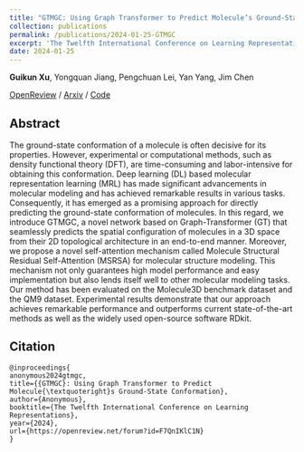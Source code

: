 ```yaml
---
title: "GTMGC: Using Graph Transformer to Predict Molecule’s Ground-State Conformation (camera-ready soon)"
collection: publications
permalink: /publications/2024-01-25-GTMGC
excerpt: 'The Twelfth International Conference on Learning Representations <b>(ICLR 2024, spotlight)</b> <br> <b>Guikun Xu</b>, Yongquan Jiang, Pengchuan Lei, Yan Yang, Jim Chen'
date: 2024-01-25
---
```



**Guikun Xu**, Yongquan Jiang, Pengchuan Lei, Yan Yang, Jim Chen

[OpenReview](https://openreview.net/forum?id=F7QnIKlC1N) / [Arxiv]() / [Code]()

## Abstract

The ground-state conformation of a molecule is often decisive for its properties. However, experimental or computational methods, such as density functional theory (DFT), are time-consuming and labor-intensive for obtaining this conformation. Deep learning (DL) based molecular representation learning (MRL) has made significant advancements in molecular modeling and has achieved remarkable results in various tasks. Consequently, it has emerged as a promising approach for directly predicting the ground-state conformation of molecules. In this regard, we introduce GTMGC, a novel network based on Graph-Transformer (GT) that seamlessly predicts the spatial configuration of molecules in a 3D space from their 2D topological architecture in an end-to-end manner. Moreover, we propose a novel self-attention mechanism called Molecule Structural Residual Self-Attention (MSRSA) for molecular structure modeling. This mechanism not only guarantees high model performance and easy implementation but also lends itself well to other molecular modeling tasks. Our method has been evaluated on the Molecule3D benchmark dataset and the QM9 dataset. Experimental results demonstrate that our approach achieves remarkable performance and outperforms current state-of-the-art methods as well as the widely used open-source software RDkit.

## Citation

```
@inproceedings{
anonymous2024gtmgc,
title={{GTMGC}: Using Graph Transformer to Predict Molecule{\textquoteright}s Ground-State Conformation},
author={Anonymous},
booktitle={The Twelfth International Conference on Learning Representations},
year={2024},
url={https://openreview.net/forum?id=F7QnIKlC1N}
}
```
